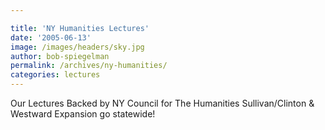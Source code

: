 ```yaml
---

title: 'NY Humanities Lectures'
date: '2005-06-13'
image: /images/headers/sky.jpg
author: bob-spiegelman
permalink: /archives/ny-humanities/
categories: lectures
---
```

Our Lectures Backed by NY Council for The Humanities
Sullivan/Clinton & Westward Expansion go statewide!
